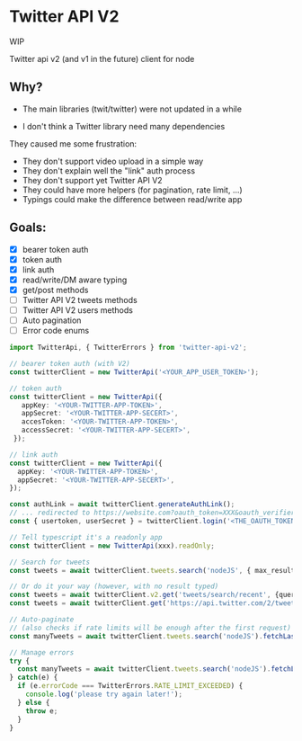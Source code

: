 # Twitter API V2

WIP

Twitter api v2 (and v1 in the future) client for node

## Why?

- The main libraries (twit/twitter) were not updated in a while

- I don't think a Twitter library need many dependencies

They caused me some frustration:
- They don't support video upload in a simple way
- They don't explain well the "link" auth process
- They don't support yet Twitter API V2
- They could have more helpers (for pagination, rate limit, ...)
- Typings could make the difference between read/write app

## Goals:

- [x] bearer token auth
- [x] token auth
- [x] link auth
- [x] read/write/DM aware typing
- [x] get/post methods
- [ ] Twitter API V2 tweets methods
- [ ] Twitter API V2 users methods
- [ ] Auto pagination
- [ ] Error code enums

```typescript
import TwitterApi, { TwitterErrors } from 'twitter-api-v2';

// bearer token auth (with V2)
const twitterClient = new TwitterApi('<YOUR_APP_USER_TOKEN>');

// token auth
const twitterClient = new TwitterApi({
   appKey: '<YOUR-TWITTER-APP-TOKEN>',
   appSecret: '<YOUR-TWITTER-APP-SECERT>',
   accesToken: '<YOUR-TWITTER-APP-TOKEN>',
   accessSecret: '<YOUR-TWITTER-APP-SECERT>',
 });

// link auth
const twitterClient = new TwitterApi({
  appKey: '<YOUR-TWITTER-APP-TOKEN>',
  appSecret: '<YOUR-TWITTER-APP-SECERT>',
});

const authLink = await twitterClient.generateAuthLink();
// ... redirected to https://website.com?oauth_token=XXX&oauth_verifier=XXX
const { usertoken, userSecret } = twitterClient.login('<THE_OAUTH_TOKEN>', '<THE_OAUTH_VERIFIER>');

// Tell typescript it's a readonly app
const twitterClient = new TwitterApi(xxx).readOnly;

// Search for tweets
const tweets = await twitterClient.tweets.search('nodeJS', { max_results: 100 });

// Or do it your way (however, with no result typed)
const tweets = await twitterClient.v2.get('tweets/search/recent', {query: 'nodeJS', max_results: '100'});
const tweets = await twitterClient.get('https://api.twitter.com/2/tweets/search/recent?query=nodeJS&max_results=100');

// Auto-paginate
// (also checks if rate limits will be enough after the first request)
const manyTweets = await twitterClient.tweets.search('nodeJS').fetchLast(10000);

// Manage errors
try {
  const manyTweets = await twitterClient.tweets.search('nodeJS').fetchLast(100000000);
} catch(e) {
  if (e.errorCode === TwitterErrors.RATE_LIMIT_EXCEEDED) {
    console.log('please try again later!');
  } else {
    throw e;
  }
}
```